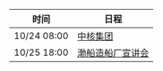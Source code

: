 | 时间          | 日程                                                                                                                               |
| ----------- | -------------------------------------------------------------------------------------------------------------------------------- |
| 10/24 08:00 | [中核集团](https://www.google.com/calendar/event?eid=MzhtazdvcG5iMjk0NDRjbGg4MDg4MHZhNWsgY203a3BraHVtNDRyampyM2xvNWVnMjRsZWdAZw)     |
| 10/25 18:00 | [渤船造船厂宣讲会](https://www.google.com/calendar/event?eid=dGlraDE1MmprZ25lNW91Zm9ocHNmZG85dmMgY203a3BraHVtNDRyampyM2xvNWVnMjRsZWdAZw) |